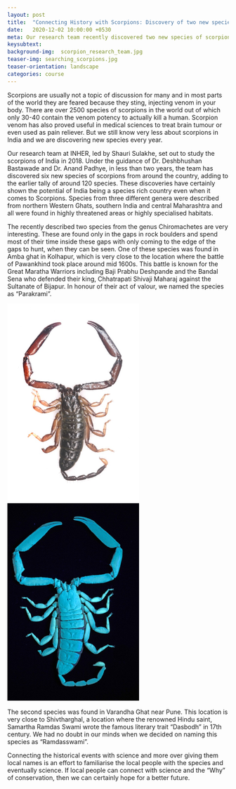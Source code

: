 ```yaml
---
layout: post
title:  "Connecting History with Scorpions: Discovery of two new species from Western Ghats "
date:   2020-12-02 10:00:00 +0530
meta: Our research team recently discovered two new species of scorpions from the Western Ghats. These new species further highlight the need for conservation of these bio-diversity rich fragile habitats of the Western Ghats.
keysubtext: 
background-img:  scorpion_research_team.jpg
teaser-img: searching_scorpions.jpg
teaser-orientation: landscape
categories: course
---
```


Scorpions are usually not a topic of discussion for many and in most parts of the world they are feared because they sting, injecting venom in your body.  There are over 2500 species of scorpions in the world out of which only 30-40 contain the venom potency to actually kill a human. Scorpion venom has also proved useful in medical sciences to treat brain tumour or even used as pain reliever. But we still know very less about scorpions in India and we are discovering new species every year.   


Our research team at INHER, led by Shauri Sulakhe, set out to study the scorpions of India in 2018. Under the guidance of Dr. Deshbhushan Bastawade and Dr. Anand Padhye, in less than two years, the team has discovered six new species of scorpions from around the country, adding to the earlier tally of around 120 species. These discoveries have certainly shown the potential of India being a species rich country even when it comes to Scorpions. Species from three different genera were described from northern Western Ghats, southern India and central Maharashtra and all were found in highly threatened areas or highly specialised habitats. 


The recently described two species from the genus Chiromachetes are very interesting. These are found only in the gaps in rock boulders and spend most of their time inside these gaps with only coming to the edge of the gaps to hunt, when they can be seen. One of these species was found in Amba ghat in Kolhapur, which is very close to the location where the battle of Pawankhind took place around mid 1600s. This battle is known for the Great Maratha Warriors including Baji Prabhu Deshpande and the Bandal Sena who defended their king, Chhatrapati Shivaji Maharaj against the Sultanate of Bijapur. In honour of their act of valour, we named the species as “Parakrami”. 


<img src="/assets/imgs/c_ramdasswamii_1.jpg" class="img-responsive" width="300px" style="display: inline;" alt="Chiromachetes">
<img src="/assets/imgs/c_ramdasswamii_uv.jpg" class="img-responsive" width="300px" style="display: inline;" alt="Chiromachetes">

The second species was found in Varandha Ghat near Pune. This location is very close to Shivtharghal, a location where the renowned Hindu saint, Samartha Ramdas Swami wrote the famous literary trait “Dasbodh” in 17th century.  We had no doubt in our minds when we decided on naming this species as “Ramdasswami”.


Connecting the historical events with science and more over giving them local names is an effort to familiarise the local people with the species and eventually science. If local people can connect with science and the “Why” of conservation, then we can certainly hope for a better future.
